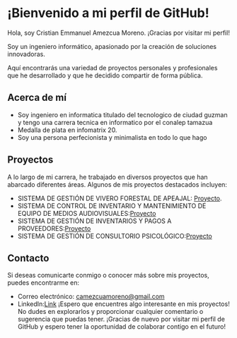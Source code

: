 # ¡Bienvenido a mi perfil de GitHub! 
Hola, soy Cristian Emmanuel Amezcua Moreno.  ¡Gracias por visitar mi perfil! 

Soy un  ingeniero informático, apasionado por la creación de soluciones innovadoras.

Aquí encontrarás una variedad de proyectos personales y profesionales que he desarrollado y que he decidido compartir de forma pública. 
## Acerca de mí  
- Soy ingeniero en informatica titulado del tecnologico de ciudad guzman y tengo una carrera tecnica en informatico por el conalep tamazua
- Medalla de plata en infomatrix 20. 
-  Soy una persona perfecionista y minimalista en todo lo que hago

## Proyectos  
A lo largo de mi carrera, he trabajado en diversos proyectos que han abarcado diferentes áreas. Algunos de mis proyectos destacados incluyen: 
- SISTEMA DE GESTIÓN DE VIVERO FORESTAL DE APEAJAL: [Proyecto](https://github.com/momentousjoker2/APEAJAL). 
- SISTEMA DE CONTROL DE INVENTARIO Y MANTENIMIENTO DE EQUIPO DE MEDIOS AUDIOVISUALES:[Proyecto](https://github.com/momentousjoker2/Administrador-Recursos-Escolares)
- SISTEMA DE GESTIÓN DE INVENTARIOS Y PAGOS A PROVEEDORES:[Proyecto](https://github.com/momentousjoker2/Ferreteria)
- SISTEMA DE GESTIÓN DE CONSULTORIO PSICOLÓGICO:[Proyecto](https://github.com/momentousjoker2/Consultorio)

## Contacto 
Si deseas comunicarte conmigo o conocer más sobre mis proyectos, puedes encontrarme en: 
- Correo electrónico: camezcuamoreno@gmail.com
- LinkedIn:[Link](https://www.linkedin.com/in/camezcuamoreno/)
¡Espero que encuentres algo interesante en mis proyectos! 
No dudes en explorarlos y proporcionar cualquier comentario o sugerencia que puedas tener. 
¡Gracias de nuevo por visitar mi perfil de GitHub y espero tener la oportunidad de colaborar contigo en el futuro!
